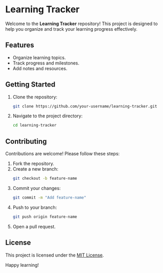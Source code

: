 # Learning Tracker

Welcome to the **Learning Tracker** repository! This project is designed to help you organize and track your learning progress effectively.

## Features

- Organize learning topics.
- Track progress and milestones.
- Add notes and resources.

## Getting Started

1. Clone the repository:
    ```bash
    git clone https://github.com/your-username/learning-tracker.git
    ```
2. Navigate to the project directory:
    ```bash
    cd learning-tracker
    ```

## Contributing

Contributions are welcome! Please follow these steps:

1. Fork the repository.
2. Create a new branch:
    ```bash
    git checkout -b feature-name
    ```
3. Commit your changes:
    ```bash
    git commit -m "Add feature-name"
    ```
4. Push to your branch:
    ```bash
    git push origin feature-name
    ```
5. Open a pull request.

## License

This project is licensed under the [MIT License](LICENSE).

Happy learning!